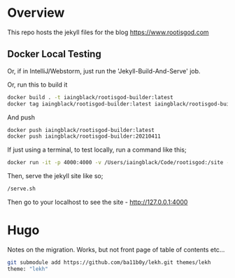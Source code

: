 # Overview

This repo hosts the jekyll files for the blog https://www.rootisgod.com

## Docker Local Testing

Or, if in IntelliJ/Webstorm, just run the 'Jekyll-Build-And-Serve' job.

Or, run this to build it

```bash
docker build . -t iaingblack/rootisgod-builder:latest
docker tag iaingblack/rootisgod-builder:latest iaingblack/rootisgod-builder:20210411
```

And push

```bash
docker push iaingblack/rootisgod-builder:latest
docker push iaingblack/rootisgod-builder:20210411
```

If just using a terminal, to test locally, run a command like this;

```bash
docker run -it -p 4000:4000 -v /Users/iaingblack/Code/rootisgod:/site --name jekyll iaingblack/rootisgod-builder:latest /bin/bash
```

Then, serve the jekyll site like so;

```bash
/serve.sh
```

Then go to your localhost to see the site - http://127.0.0.1:4000

# Hugo

Notes on the migration. Works, but not front page of table of contents etc...

```bash
git submodule add https://github.com/ba11b0y/lekh.git themes/lekh
theme: "lekh"
```